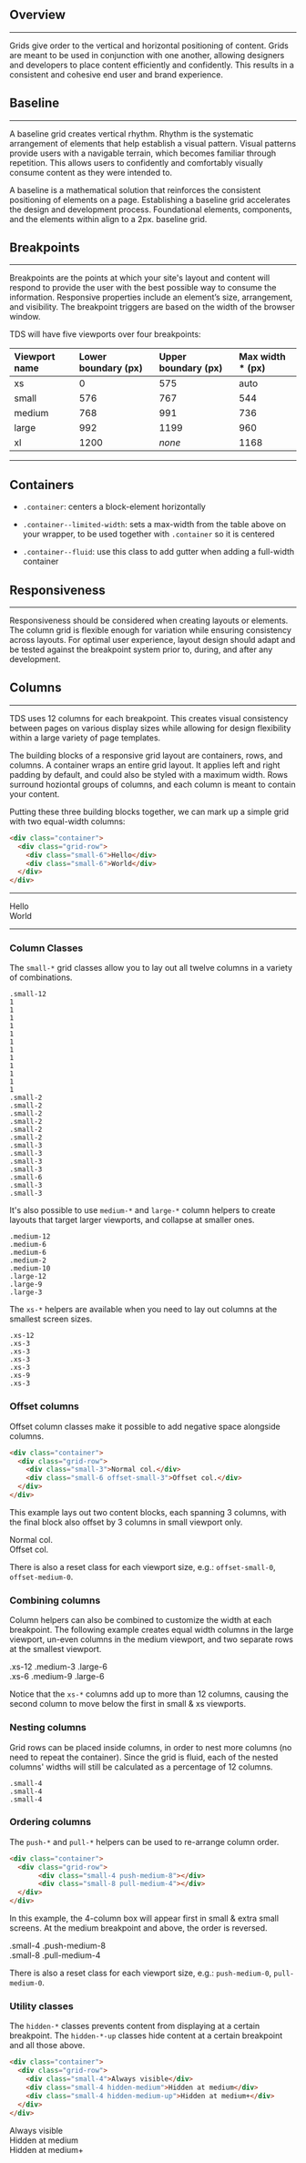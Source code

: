 ## Overview

---

Grids give order to the vertical and horizontal positioning of content. Grids are meant to be used in conjunction with one another, allowing designers and developers to place content efficiently and confidently. This results in a consistent and cohesive end user and brand experience.

## Baseline

---

A baseline grid creates vertical rhythm. Rhythm is the systematic arrangement of elements that help establish a visual pattern. Visual patterns provide users with a navigable terrain, which becomes familiar through repetition. This allows users to confidently and comfortably visually consume content as they were intended to.

A baseline is a mathematical solution that reinforces the consistent positioning of elements on a page. Establishing a baseline grid accelerates the design and development process. Foundational elements, components, and the elements within align to a 2px. baseline grid.

## Breakpoints

---

Breakpoints are the points at which your site's layout and content will respond to provide the user with the best possible way to consume the information. Responsive properties include an element’s size, arrangement, and visibility. The breakpoint triggers are based on the width of the browser window.

TDS will have five viewports over four breakpoints:

| Viewport name | Lower boundary (px) | Upper boundary (px) | Max width &ast; (px) |
|:---|:---|:---|:---|
| xs | 0 | 575 | auto |
| small | 576 | 767 | 544 |
| medium | 768 | 991 | 736 |
| large | 992 | 1199 | 960 |
| xl | 1200 | *none* | 1168 |

---

## Containers

* `.container`:
centers a block-element horizontally

* `.container--limited-width`: sets a max-width from the table above on your wrapper, to be used together with `.container` so it is centered

* `.container--fluid`: use this class to add gutter when adding a full-width container

## Responsiveness

---

Responsiveness should be considered when creating layouts or elements. The column grid is flexible enough for variation while ensuring consistency across layouts. For optimal user experience, layout design should adapt and be tested against the breakpoint system prior to, during, and after any development.

## Columns

---

TDS uses 12 columns for each breakpoint. This creates visual consistency between pages on various display sizes while allowing for design flexibility within a large variety of page templates.

The building blocks of a responsive grid layout are containers, rows, and columns.  A container wraps an entire grid layout. It applies left and right padding by default, and could also be styled with a maximum width. Rows surround hoziontal groups of columns, and each column is meant to contain your content.

Putting these three building blocks together, we can mark up a simple grid with two equal-width columns:

```html
<div class="container">
  <div class="grid-row">
    <div class="small-6">Hello</div>
    <div class="small-6">World</div>
  </div>
</div>
```

---

<div class="grid-row">
  <div class="small-6">Hello</div>
  <div class="small-6">World</div>
</div>

---

### Column Classes

The `small-*` grid classes allow you to lay out all twelve columns in a variety of combinations.

<div class="example">
  <div class="container">
	  <div class="grid-row">
      <div class="small-12"><code>.small-12</code></div>
	  </div>
  	<div class="grid-row">
  	    <div class="small-1"><code>1</code></div>
  	    <div class="small-1"><code>1</code></div>
  	    <div class="small-1"><code>1</code></div>
  	    <div class="small-1"><code>1</code></div>
  	    <div class="small-1"><code>1</code></div>
  	    <div class="small-1"><code>1</code></div>
  	    <div class="small-1"><code>1</code></div>
  	    <div class="small-1"><code>1</code></div>
  	    <div class="small-1"><code>1</code></div>
  	    <div class="small-1"><code>1</code></div>
  	    <div class="small-1"><code>1</code></div>
  	    <div class="small-1"><code>1</code></div>
  	</div>
  	<div class="grid-row">
  	    <div class="small-2"><code>.small-2</code></div>
  	    <div class="small-2"><code>.small-2</code></div>
  	    <div class="small-2"><code>.small-2</code></div>
  	    <div class="small-2"><code>.small-2</code></div>
  	    <div class="small-2"><code>.small-2</code></div>
  	    <div class="small-2"><code>.small-2</code></div>
  	</div>
  	<div class="grid-row">
  	    <div class="small-3"><code>.small-3</code></div>
  	    <div class="small-3"><code>.small-3</code></div>
  	    <div class="small-3"><code>.small-3</code></div>
  	    <div class="small-3"><code>.small-3</code></div>
  	</div>
  	<div class="grid-row">
  	    <div class="small-6"><code>.small-6</code></div>
  	    <div class="small-3"><code>.small-3</code></div>
  	    <div class="small-3"><code>.small-3</code></div>
  	</div>
    </div>
</div>

It's also possible to use `medium-*` and `large-*` column helpers to create layouts that target larger viewports, and collapse at smaller ones.

<div class="example">
  <div class="container">
    <div class="grid-row">
	    <div class="medium-12"><code>.medium-12</code></div>
	  </div>
	  <div class="grid-row">
	    <div class="medium-6"><code>.medium-6</code></div>
	    <div class="medium-6"><code>.medium-6</code></div>
	  </div>
	  <div class="grid-row">
	    <div class="medium-2"><code>.medium-2</code></div>
	    <div class="medium-10"><code>.medium-10</code></div>
	  </div>
	  <div class="grid-row">
	    <div class="large-12"><code>.large-12</code></div>
	  </div>
	  <div class="grid-row">
	    <div class="large-9"><code>.large-9</code></div>
	    <div class="large-3"><code>.large-3</code></div>
	  </div>
  </div>
</div>

The `xs-*` helpers are available when you need to lay out columns at the smallest screen sizes.

<div class="example">
  <div class="container">
	  <div class="grid-row">
	   <div class="xs-12"><code>.xs-12</code></div>
	  </div>
	  <div class="grid-row">
	    <div class="xs-3"><code>.xs-3</code></div>
	    <div class="xs-3"><code>.xs-3</code></div>
	    <div class="xs-3"><code>.xs-3</code></div>
	    <div class="xs-3"><code>.xs-3</code></div>
	  </div>
	  <div class="grid-row">
	    <div class="xs-9"><code>.xs-9</code></div>
	    <div class="xs-3"><code>.xs-3</code></div>
	  </div>
  </div>
</div>

### Offset columns

Offset column classes make it possible to add negative space alongside columns.

```html
<div class="container">
  <div class="grid-row">
    <div class="small-3">Normal col.</div>
    <div class="small-6 offset-small-3">Offset col.</div>
  </div>
</div>
```

This example lays out two content blocks, each spanning 3 columns, with the final block also offset by 3 columns in small viewport only.

<div class="example">
  <div class="container">
  	<div class="grid-row">
  	  <div class="small-3">Normal col.</div>
  	  <div class="small-6 offset-small-3">Offset col.</div>
  	</div>
  </div>
</div>

There is also a reset class for each viewport size, e.g.: `offset-small-0`, `offset-medium-0`.

### Combining columns

Column helpers can also be combined to customize the width at each breakpoint. The following example creates equal width columns in the large viewport, un-even columns in the medium viewport, and two separate rows at the smallest viewport.

<div class="example">
  <div class="container">
    <div class="grid-row">
	    <div class="xs-12 medium-3 large-6">.xs-12 .medium-3 .large-6</div>
	    <div class="xs-6 medium-9 large-6">.xs-6 .medium-9 .large-6</div>
	  </div>
  </div>
</div>

Notice that the `xs-*` columns add up to more than 12 columns, causing the second column to move below the first in small &amp; xs viewports.

### Nesting columns

Grid rows can be placed inside columns, in order to nest more columns (no need to repeat the container). Since the grid is fluid, each of the nested columns' widths will still be calculated as a percentage of 12 columns.

<div class="example">
  <div class="container">
    <div class="grid-row">
	    <div class="small-8">
        <div class="grid-row">
  		    <div class="small-4"><code>.small-4</code></div>
  		    <div class="small-4"><code>.small-4</code></div>
		    </div>
	    </div>
	    <div class="small-4"><code>.small-4</code></div>
	  </div>
  </div>
</div>

### Ordering columns

The `push-*` and `pull-*` helpers can be used to re-arrange column order.

```html
<div class="container">
  <div class="grid-row">
	   <div class="small-4 push-medium-8"></div>
	   <div class="small-8 pull-medium-4"></div>
  </div>
</div>
```

In this example, the 4-column box will appear first in small &amp; extra small screens. At the medium breakpoint and above, the order is reversed.

<div class="example">
  <div class="container">
    <div class="grid-row">
	    <div class="small-4 push-medium-8">.small-4 .push-medium-8</div>
	    <div class="small-8 pull-medium-4">.small-8 .pull-medium-4</div>
	  </div>
  </div>
</div>

There is also a reset class for each viewport size, e.g.: `push-medium-0`, `pull-medium-0`.

### Utility classes

The `hidden-*` classes prevents content from displaying at a certain breakpoint. The `hidden-*-up` classes hide content at a certain breakpoint and all those above.

```html
<div class="container">
  <div class="grid-row">
  	<div class="small-4">Always visible</div>
  	<div class="small-4 hidden-medium">Hidden at medium</div>
  	<div class="small-4 hidden-medium-up">Hidden at medium+</div>
  </div>
</div>
```

<div class="example">
  <div class="container">
  	<div class="grid-row">
	    <div class="small-4">Always visible</div>
	    <div class="small-4 hidden-medium">Hidden at medium</div>
	    <div class="small-4 hidden-medium-up">Hidden at medium+</div>
  	</div>
  </div>
</div>
